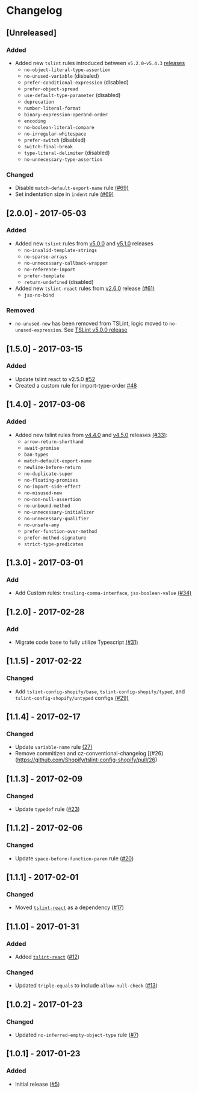 # Changelog

## [Unreleased]

### Added
- Added new `tslint` rules introduced between `v5.2.0`-`v5.4.3` [releases](https://github.com/palantir/tslint/releases)
    * `no-object-literal-type-assertion`
    * `no-unused-variable` (disbaled)
    * `prefer-conditional-expression` (disabled)
    * `prefer-object-spread`
    * `use-default-type-parameter` (disabled)
    * `deprecation`
    * `number-literal-format`
    * `binary-expression-operand-order`
    * `encoding`
    * `no-boolean-literal-compare`
    * `no-irregular-whitespace`
    * `prefer-switch` (disabled)
    * `switch-final-break`
    * `type-literal-delimiter` (disabled)
    * `no-unnecessary-type-assertion`

### Changed
* Disable `match-default-export-name` rule [(#69)](https://github.com/Shopify/tslint-config-shopify/pull/69)
* Set indentation size in `indent` rule [(#69)](https://github.com/Shopify/tslint-config-shopify/pull/69)

## [2.0.0] - 2017-05-03
### Added
- Added new `tslint` rules from [v5.0.0](https://github.com/palantir/tslint/blob/master/CHANGELOG.md#v500) and [v5.1.0](https://github.com/palantir/tslint/blob/master/CHANGELOG.md#v510) releases
    * `no-invalid-template-strings`
    * `no-sparse-arrays`
    * `no-unnecessary-callback-wrapper`
    * `no-reference-import`
    * `prefer-template`
    * `return-undefined` (disabled)
- Added new `tslint-react` rules from [v2.6.0](https://github.com/palantir/tslint-react/releases/tag/2.6.0) release [(#61)](https://github.com/Shopify/tslint-config-shopify/pull/61)
    * `jsx-no-bind`
### Removed
- `no-unused-new` has been removed from TSLint, logic moved to `no-unused-expression`. See [TSLint v5.0.0 release](https://github.com/palantir/tslint/blob/master/CHANGELOG.md#fire-breaking-changes)

## [1.5.0] - 2017-03-15
### Added
- Update tslint react to v2.5.0 [#52](https://github.com/Shopify/tslint-config-shopify/pull/52)
- Created a custom rule for import-type-order [#48](https://github.com/Shopify/tslint-config-shopify/pull/48)


## [1.4.0] - 2017-03-06
### Added
- Added new tslint rules from [v4.4.0](https://github.com/palantir/tslint/blob/master/CHANGELOG.md#v440) and [v4.5.0](https://github.com/palantir/tslint/blob/master/CHANGELOG.md#v450) releases [(#33)](https://github.com/Shopify/tslint-config-shopify/pull/33):
    - `arrow-return-shorthand`
    - `await-promise`
    - `ban-types`
    - `match-default-export-name`
    - `newline-before-return`
    - `no-duplicate-super`
    - `no-floating-promises`
    - `no-import-side-effect`
    - `no-misused-new`
    - `no-non-null-assertion`
    - `no-unbound-method`
    - `no-unnecessary-initializer`
    - `no-unnecessary-qualifier`
    - `no-unsafe-any`
    - `prefer-function-over-method`
    - `prefer-method-signature`
    - `strict-type-predicates`

## [1.3.0] - 2017-03-01
### Add
- Add Custom rules: `trailing-comma-interface`, `jsx-boolean-value` [(#34)](https://github.com/Shopify/tslint-config-shopify/pull/34)

## [1.2.0] - 2017-02-28
### Add
- Migrate code base to fully utilize Typescript [(#31)](https://github.com/Shopify/tslint-config-shopify/pull/31)

## [1.1.5] - 2017-02-22
### Changed
- Add `tslint-config-shopify/base`, `tslint-config-shopify/typed`, and `tslint-config-shopify/untyped` configs [(#29)](https://github.com/Shopify/tslint-config-shopify/pull/29)

## [1.1.4] - 2017-02-17
### Changed
- Update `variable-name` rule [(27)](https://github.com/Shopify/tslint-config-shopify/pull/27)
- Remove commitizen and cz-conventional-changelog [(#26) (https://github.com/Shopify/tslint-config-shopify/pull/26)

## [1.1.3] - 2017-02-09
### Changed
- Update `typedef` rule ([#23](https://github.com/Shopify/tslint-config-shopify/pull/23))

## [1.1.2] - 2017-02-06
### Changed
- Update `space-before-function-paren` rule ([#20](https://github.com/Shopify/tslint-config-shopify/pull/20))


## [1.1.1] - 2017-02-01
### Changed
- Moved [`tslint-react`](https://github.com/palantir/tslint-react) as a dependency ([#17](https://github.com/Shopify/tslint-config-shopify/pull/17/files))


## [1.1.0] - 2017-01-31
### Added
- Added [`tslint-react`](https://github.com/palantir/tslint-react) ([#12](https://github.com/Shopify/tslint-config-shopify/pull/12))

### Changed
- Updated `triple-equals` to include `allow-null-check` ([#13](https://github.com/Shopify/tslint-config-shopify/pull/13))

## [1.0.2] - 2017-01-23

### Changed
- Updated `no-inferred-empty-object-type` rule ([#7](https://github.com/Shopify/tslint-config-shopify/pull/7))

## [1.0.1] - 2017-01-23
### Added

- Initial release ([#5](https://github.com/Shopify/tslint-config-shopify/pull/5))

